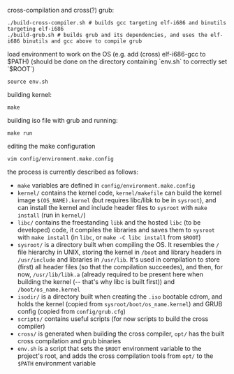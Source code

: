 cross-compilation and cross(?) grub:
```
./build-cross-compiler.sh # builds gcc targeting elf-i686 and binutils targeting elf-i686
./build-grub.sh # builds grub and its dependencies, and uses the elf-i686 binutils and gcc above to compile grub
```

load environment to work on the OS (e.g. add (cross) elf-i686-gcc to $PATH) (should be done on the directory containing `env.sh` to correctly set `$ROOT`)
```
source env.sh
```

building kernel:
```
make
```

building iso file with grub and running:
```
make run
```

editing the make configuration
```
vim config/environment.make.config
```

the process is currently described as follows:
- `make` variables are defined in `config/environment.make.config`
- `kernel/` contains the kernel code, `kernel/makefile` can build the kernel image `$(OS_NAME).kernel` (but requires libc/libk to be in `sysroot`), and can install the kernel and include header files to `sysroot` with `make install` (run in `kernel/`)
- `libc/` contains the freestanding `libk` and the hosted `libc` (to be developed) code, it compiles the libraries and saves them to `sysroot` with `make install` (in `libc`, or `make -C libc install` from `$ROOT`)
- `sysroot/` is a directory built when compiling the OS. It resembles the `/` file hierarchy in UNIX, storing the kernel in `/boot` and library headers in `/usr/include` and libraries in `/usr/lib`. It's used in compilation to store (first) all header files (so that the compilation succeedes), and then, for now, `/usr/lib/libk.a` (already required to be present here when building the kernel (-- that's why libc is built first)) and `/boot/os_name.kernel`
- `isodir/` is a directory built when creating the `.iso` bootable cdrom, and holds the kernel (copied from `sysroot/boot/os_name.kernel`) and GRUB config (copied from `config/grub.cfg`)
- `scripts/` contains useful scripts (for now scripts to build the cross compiler)
- `cross/` is generated when building the cross compiler, `opt/` has the built cross compilation and grub binaries
- `env.sh` is a script that sets the `$ROOT` environment variable to the project's root, and adds the cross compilation tools from `opt/` to the `$PATH` environment variable
